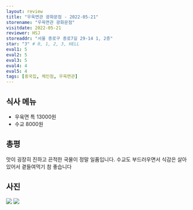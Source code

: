 ```yaml
---
layout: review
title: "우육면관 광화문점 - 2022-05-21"
storename: "우육면관 광화문점"
visitdate: 2022-05-21
reviewer: HSJ
storeaddr: "서울 종로구 종로7길 29-14 1, 2층"
star: "3" # 0, 1, 2, 3, HELL
eval1: 5
eval2: 5
eval3: 5
eval4: 4
eval5: 4
tags: [중국집, 체인점, 우육면관]
---
```


## 식사 메뉴

- 우육면 특 13000원
- 수교 8000원

## 총평

맛이 굉장히 진하고 끈적한 국물이 정말 일품입니다. 수교도 부드러우면서 식감은 살아있어서 곁들여먹기 참 좋습니다

## 사진

![]('/img/20220521uyuk01.jpeg')
![]('/img/20220521uyuk02.jpeg')

